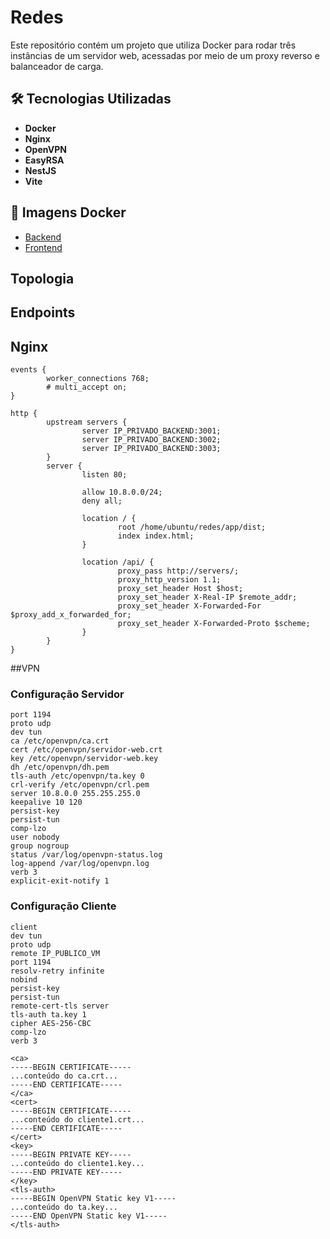 # Redes

Este repositório contém um projeto que utiliza Docker para rodar três instâncias de um servidor web, acessadas por meio de um proxy reverso e balanceador de carga.

## 🛠 Tecnologias Utilizadas
- **Docker**
- **Nginx**
- **OpenVPN**
- **EasyRSA**
- **NestJS**
- **Vite**

## 🐳 Imagens Docker
- [Backend](https://hub.docker.com/r/ryanwakugawa/redes-server)
- [Frontend](https://hub.docker.com/r/ryanwakugawa/redes-app)

## Topologia

## Endpoints

## Nginx
```
events {
        worker_connections 768;
        # multi_accept on;
}

http {
        upstream servers {
                server IP_PRIVADO_BACKEND:3001;
                server IP_PRIVADO_BACKEND:3002;
                server IP_PRIVADO_BACKEND:3003;
        }
        server {
                listen 80;

                allow 10.8.0.0/24;
                deny all;

                location / {
                        root /home/ubuntu/redes/app/dist;
                        index index.html;
                }

                location /api/ {
                        proxy_pass http://servers/;
                        proxy_http_version 1.1;
                        proxy_set_header Host $host;
                        proxy_set_header X-Real-IP $remote_addr;
                        proxy_set_header X-Forwarded-For $proxy_add_x_forwarded_for;
                        proxy_set_header X-Forwarded-Proto $scheme;
                }
        }
}

```
##VPN
### Configuração Servidor
```
port 1194
proto udp
dev tun
ca /etc/openvpn/ca.crt
cert /etc/openvpn/servidor-web.crt
key /etc/openvpn/servidor-web.key
dh /etc/openvpn/dh.pem
tls-auth /etc/openvpn/ta.key 0
crl-verify /etc/openvpn/crl.pem
server 10.8.0.0 255.255.255.0
keepalive 10 120
persist-key
persist-tun
comp-lzo
user nobody
group nogroup
status /var/log/openvpn-status.log
log-append /var/log/openvpn.log
verb 3
explicit-exit-notify 1
```
### Configuração Cliente
```
client
dev tun
proto udp
remote IP_PUBLICO_VM
port 1194
resolv-retry infinite
nobind
persist-key
persist-tun
remote-cert-tls server
tls-auth ta.key 1
cipher AES-256-CBC
comp-lzo
verb 3

<ca>
-----BEGIN CERTIFICATE-----
...conteúdo do ca.crt...
-----END CERTIFICATE-----
</ca>
<cert>
-----BEGIN CERTIFICATE-----
...conteúdo do cliente1.crt...
-----END CERTIFICATE-----
</cert>
<key>
-----BEGIN PRIVATE KEY-----
...conteúdo do cliente1.key...  
-----END PRIVATE KEY-----
</key>
<tls-auth>
-----BEGIN OpenVPN Static key V1-----
...conteúdo do ta.key...
-----END OpenVPN Static key V1-----
</tls-auth>
```
